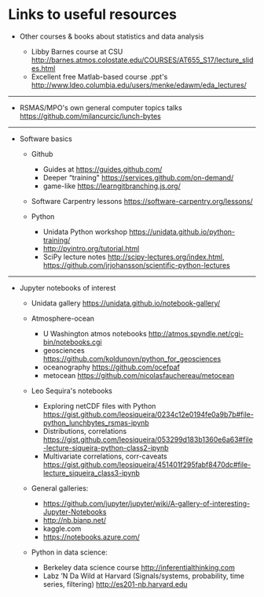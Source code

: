 # Links to useful resources

* Other courses & books about statistics and data analysis

  * Libby Barnes course at CSU http://barnes.atmos.colostate.edu/COURSES/AT655_S17/lecture_slides.html
  * Excellent free Matlab-based course .ppt's http://www.ldeo.columbia.edu/users/menke/edawm/eda_lectures/ 
  
--------------
* RSMAS/MPO's own general computer topics talks https://github.com/milancurcic/lunch-bytes

--------------
* Software basics
  * Github 
    * Guides at https://guides.github.com/
    * Deeper “training" https://services.github.com/on-demand/
    * game-like https://learngitbranching.js.org/

  * Software Carpentry lessons https://software-carpentry.org/lessons/

  * Python
    * Unidata Python workshop https://unidata.github.io/python-training/
    * http://pyintro.org/tutorial.html
    * SciPy lecture notes http://scipy-lectures.org/index.html, https://github.com/jrjohansson/scientific-python-lectures 
    
---------------
* Jupyter notebooks of interest
  
  * Unidata gallery https://unidata.github.io/notebook-gallery/

  * Atmosphere-ocean
    * U Washington atmos notebooks http://atmos.spyndle.net/cgi-bin/notebooks.cgi
    * geosciences https://github.com/koldunovn/python_for_geosciences
    * oceanography https://github.com/ocefpaf
    * metocean https://github.com/nicolasfauchereau/metocean

  * Leo Sequira's notebooks 
    * Exploring netCDF files with Python https://gist.github.com/leosiqueira/0234c12e0194fe0a9b7b#file-python_lunchbytes_rsmas-ipynb
    * Distributions, correlations https://gist.github.com/leosiqueira/053299d183b1360e6a63#file-lecture-siqueira-python-class2-ipynb
    * Multivariate correlations, corr-caveats https://gist.github.com/leosiqueira/451401f295fabf8470dc#file-lecture_siqueira_class3-ipynb
    
  * General galleries: 
    * https://github.com/jupyter/jupyter/wiki/A-gallery-of-interesting-Jupyter-Notebooks
    * http://nb.bianp.net/
    * kaggle.com 
    * https://notebooks.azure.com/
    
  * Python in data science: 
    * Berkeley data science course http://inferentialthinking.com
    * Labz ’N Da Wild at Harvard (Signals/systems, probability, time series, filtering) http://es201-nb.harvard.edu


